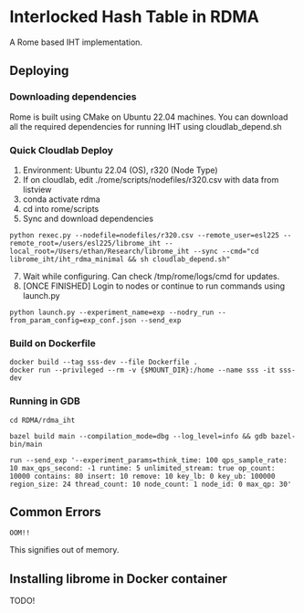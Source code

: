 # Interlocked Hash Table in RDMA

A Rome based IHT implementation.

## Deploying

### Downloading dependencies

Rome is built using CMake on Ubuntu 22.04 machines. You can download all the required dependencies for running IHT using cloudlab_depend.sh

### Quick Cloudlab Deploy

1. Environment: Ubuntu 22.04 (OS), r320 (Node Type)
2. If on cloudlab, edit ./rome/scripts/nodefiles/r320.csv with data from listview
3. conda activate rdma
4. cd into rome/scripts
5. Sync and download dependencies

```{bash}
python rexec.py --nodefile=nodefiles/r320.csv --remote_user=esl225 --remote_root=/users/esl225/librome_iht --local_root=/Users/ethan/Research/librome_iht --sync --cmd="cd librome_iht/iht_rdma_minimal && sh cloudlab_depend.sh"
```

7. Wait while configuring. Can check /tmp/rome/logs/cmd for updates.
8. [ONCE FINISHED] Login to nodes or continue to run commands using launch.py

```{bash}
python launch.py --experiment_name=exp --nodry_run --from_param_config=exp_conf.json --send_exp
```

### Build on Dockerfile

```{bash}
docker build --tag sss-dev --file Dockerfile .
docker run --privileged --rm -v {$MOUNT_DIR}:/home --name sss -it sss-dev
```

### Running in GDB

```{bash}
cd RDMA/rdma_iht
```

```{bash}
bazel build main --compilation_mode=dbg --log_level=info && gdb bazel-bin/main
```

```{bash}
run --send_exp '--experiment_params=think_time: 100 qps_sample_rate: 10 max_qps_second: -1 runtime: 5 unlimited_stream: true op_count: 10000 contains: 80 insert: 10 remove: 10 key_lb: 0 key_ub: 100000 region_size: 24 thread_count: 10 node_count: 1 node_id: 0 max_qp: 30' 
```

## Common Errors

```{bash}
OOM!!
```

This signifies out of memory.

## Installing librome in Docker container

TODO!